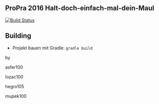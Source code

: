 ## ProPra 2016 Halt-doch-einfach-mal-dein-Maul

[![Build Status](https://travis-ci.org/ProPra16/programmierpraktikum-abschlussprojekt-halt-doch-einfach-mal-dein-maul.svg?branch=master)](https://travis-ci.org/ProPra16/programmierpraktikum-abschlussprojekt-halt-doch-einfach-mal-dein-maul)


## Building

- Projekt bauen mit Gradle: ```gradle build```

by

asfer100

lozac100

hegro105

mupek100
